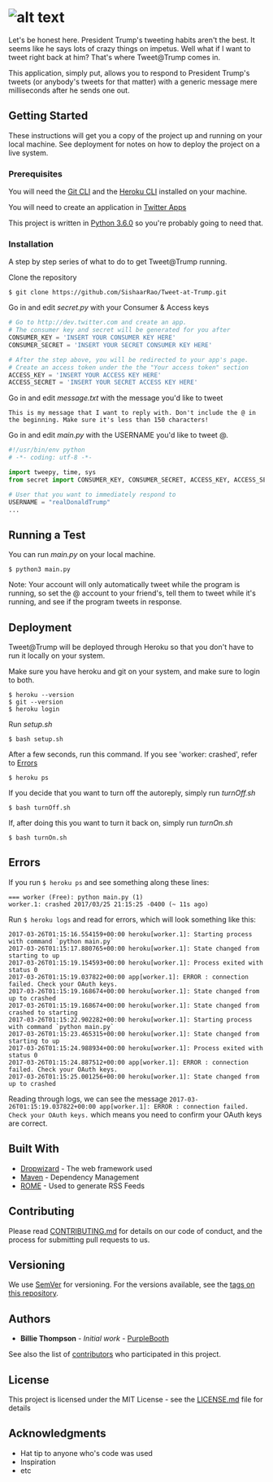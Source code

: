 # ![alt text](http://i.imgur.com/pgoj0JF.gif "Tweet@Trump")

Let's be honest here. President Trump's tweeting habits aren't the best. It seems like he says lots of crazy things on impetus. Well what if I want to tweet right back at him? That's where Tweet@Trump comes in.

This application, simply put, allows you to respond to President Trump's tweets (or anybody's tweets for that matter) with a generic message mere milliseconds after he sends one out. 

## Getting Started

These instructions will get you a copy of the project up and running on your local machine. See deployment for notes on how to deploy the project on a live system.

### Prerequisites

You will need the [Git CLI](https://git-scm.com/downloads) and the [Heroku CLI](https://devcenter.heroku.com/articles/heroku-cli) installed on your machine. 

You will need to create an application in [Twitter Apps](https://apps.twitter.com)

This project is written in [Python 3.6.0](https://www.python.org/downloads/) so you're probably going to need that.

### Installation

A step by step series of what to do to get Tweet@Trump running.

Clone the repository

``` Shell
$ git clone https://github.com/SishaarRao/Tweet-at-Trump.git
```

Go in and edit *secret.py* with your Consumer & Access keys

``` Python
# Go to http://dev.twitter.com and create an app.
# The consumer key and secret will be generated for you after
CONSUMER_KEY = 'INSERT YOUR CONSUMER KEY HERE'
CONSUMER_SECRET = 'INSERT YOUR SECRET CONSUMER KEY HERE'

# After the step above, you will be redirected to your app's page.
# Create an access token under the the "Your access token" section
ACCESS_KEY = 'INSERT YOUR ACCESS KEY HERE'
ACCESS_SECRET = 'INSERT YOUR SECRET ACCESS KEY HERE'
```

Go in and edit *message.txt* with the message you'd like to tweet

```
This is my message that I want to reply with. Don't include the @ in the beginning. Make sure it's less than 150 characters!
```

Go in and edit *main.py* with the USERNAME you'd like to tweet @.

``` Python
#!/usr/bin/env python
# -*- coding: utf-8 -*-

import tweepy, time, sys
from secret import CONSUMER_KEY, CONSUMER_SECRET, ACCESS_KEY, ACCESS_SECRET

# User that you want to immediately respond to
USERNAME = "realDonaldTrump"
...
```

## Running a Test

You can run *main.py* on your local machine.

``` Shell 
$ python3 main.py
```
Note: Your account will only automatically tweet while the program is running, so set the @ account to your friend's, tell them to tweet while it's running, and see if the program tweets in response.

## Deployment

Tweet@Trump will be deployed through Heroku so that you don't have to run it locally on your system.

Make sure you have heroku and git on your system, and make sure to login to both.

``` Shell
$ heroku --version
$ git --version
$ heroku login
```

Run *setup.sh*

``` Shell
$ bash setup.sh
```

After a few seconds, run this command. If you see 'worker: crashed', refer to [Errors](#errors)

``` Shell
$ heroku ps
```

If you decide that you want to turn off the autoreply, simply run *turnOff.sh*

``` Shell
$ bash turnOff.sh
```

If, after doing this you want to turn it back on, simply run *turnOn.sh*

``` Shell
$ bash turnOn.sh
```

## Errors

If you run ``` $ heroku ps ``` and see something along these lines:

``` Shell
=== worker (Free): python main.py (1)
worker.1: crashed 2017/03/25 21:15:25 -0400 (~ 11s ago)
```

Run ``` $ heroku logs ``` and read for errors, which will look something like this:

``` Shell
2017-03-26T01:15:16.554159+00:00 heroku[worker.1]: Starting process with command `python main.py`
2017-03-26T01:15:17.880765+00:00 heroku[worker.1]: State changed from starting to up
2017-03-26T01:15:19.154593+00:00 heroku[worker.1]: Process exited with status 0
2017-03-26T01:15:19.037822+00:00 app[worker.1]: ERROR : connection failed. Check your OAuth keys.
2017-03-26T01:15:19.168674+00:00 heroku[worker.1]: State changed from up to crashed
2017-03-26T01:15:19.168674+00:00 heroku[worker.1]: State changed from crashed to starting
2017-03-26T01:15:22.902282+00:00 heroku[worker.1]: Starting process with command `python main.py`
2017-03-26T01:15:23.465315+00:00 heroku[worker.1]: State changed from starting to up
2017-03-26T01:15:24.988934+00:00 heroku[worker.1]: Process exited with status 0
2017-03-26T01:15:24.887512+00:00 app[worker.1]: ERROR : connection failed. Check your OAuth keys.
2017-03-26T01:15:25.001256+00:00 heroku[worker.1]: State changed from up to crashed
```

Reading through logs, we can see the message ``` 2017-03-26T01:15:19.037822+00:00 app[worker.1]: ERROR : connection failed. Check your OAuth keys. ``` which means you need to confirm your OAuth keys are correct. 

## Built With

* [Dropwizard](http://www.dropwizard.io/1.0.2/docs/) - The web framework used
* [Maven](https://maven.apache.org/) - Dependency Management
* [ROME](https://rometools.github.io/rome/) - Used to generate RSS Feeds

## Contributing

Please read [CONTRIBUTING.md](https://github.com/SishaarRao/Tweet-at-Trump/blob/master/CONTRIBUTING.md) for details on our code of conduct, and the process for submitting pull requests to us.

## Versioning

We use [SemVer](http://semver.org/) for versioning. For the versions available, see the [tags on this repository](https://github.com/your/project/tags). 

## Authors

* **Billie Thompson** - *Initial work* - [PurpleBooth](https://github.com/PurpleBooth)

See also the list of [contributors](https://github.com/your/project/contributors) who participated in this project.

## License

This project is licensed under the MIT License - see the [LICENSE.md](LICENSE.md) file for details

## Acknowledgments

* Hat tip to anyone who's code was used
* Inspiration
* etc

